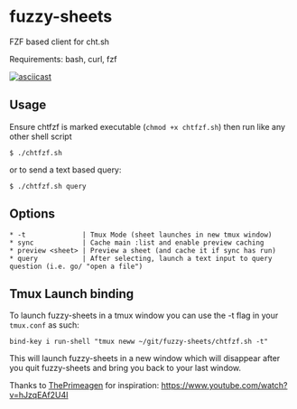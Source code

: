# fuzzy-sheets
FZF based client for cht.sh

Requirements: bash, curl, fzf

[![asciicast](https://asciinema.org/a/438252.svg)](https://asciinema.org/a/438252)

## Usage
Ensure chtfzf is marked executable (`chmod +x chtfzf.sh`) then run like any other shell script

    $ ./chtfzf.sh
    
or to send a text based query:

    $ ./chtfzf.sh query

## Options
    * -t              | Tmux Mode (sheet launches in new tmux window)
    * sync            | Cache main :list and enable preview caching
    * preview <sheet> | Preview a sheet (and cache it if sync has run)
    * query           | After selecting, launch a text input to query question (i.e. go/ "open a file")

## Tmux Launch binding
To launch fuzzy-sheets in a tmux window you can use the -t flag in your `tmux.conf` as such:

    bind-key i run-shell "tmux neww ~/git/fuzzy-sheets/chtfzf.sh -t"

This will launch fuzzy-sheets in a new window which will disappear after you quit fuzzy-sheets and bring you back to your last window.

Thanks to [ThePrimeagen](https://github.com/ThePrimeagen) for inspiration: https://www.youtube.com/watch?v=hJzqEAf2U4I

